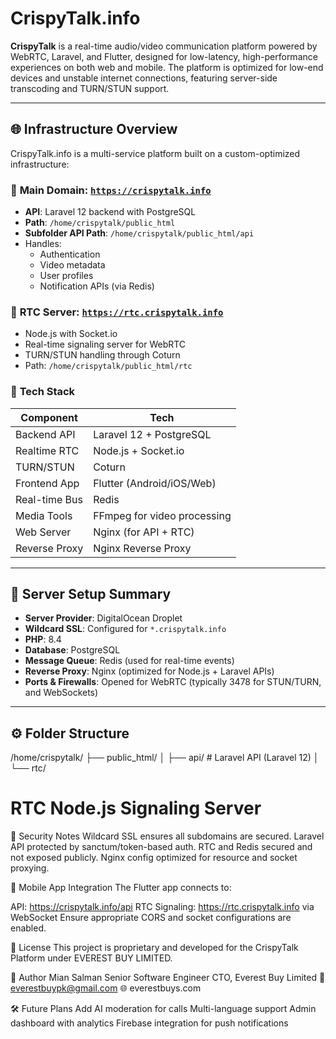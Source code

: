 # CrispyTalk.info

**CrispyTalk** is a real-time audio/video communication platform powered by WebRTC, Laravel, and Flutter, designed for low-latency, high-performance experiences on both web and mobile. The platform is optimized for low-end devices and unstable internet connections, featuring server-side transcoding and TURN/STUN support.

---

## 🌐 Infrastructure Overview

CrispyTalk.info is a multi-service platform built on a custom-optimized infrastructure:

### 🔸 **Main Domain**: [`https://crispytalk.info`](https://crispytalk.info)
- **API**: Laravel 12 backend with PostgreSQL
- **Path**: `/home/crispytalk/public_html`
- **Subfolder API Path**: `/home/crispytalk/public_html/api`
- Handles:
    - Authentication
    - Video metadata
    - User profiles
    - Notification APIs (via Redis)

### 🔸 **RTC Server**: [`https://rtc.crispytalk.info`](https://rtc.crispytalk.info)
- Node.js with Socket.io
- Real-time signaling server for WebRTC
- TURN/STUN handling through Coturn
- Path: `/home/crispytalk/public_html/rtc`

### 🔸 **Tech Stack**
| Component     | Tech                        |
|---------------|-----------------------------|
| Backend API   | Laravel 12 + PostgreSQL     |
| Realtime RTC  | Node.js + Socket.io         |
| TURN/STUN     | Coturn                      |
| Frontend App  | Flutter (Android/iOS/Web)   |
| Real-time Bus | Redis                       |
| Media Tools   | FFmpeg for video processing |
| Web Server    | Nginx (for API + RTC)       |
| Reverse Proxy | Nginx Reverse Proxy         |

---

## 🔧 Server Setup Summary

- **Server Provider**: DigitalOcean Droplet
- **Wildcard SSL**: Configured for `*.crispytalk.info`
- **PHP**: 8.4
- **Database**: PostgreSQL
- **Message Queue**: Redis (used for real-time events)
- **Reverse Proxy**: Nginx (optimized for Node.js + Laravel APIs)
- **Ports & Firewalls**: Opened for WebRTC (typically 3478 for STUN/TURN, and WebSockets)

---

## ⚙️ Folder Structure

/home/crispytalk/ ├── public_html/ │ ├── api/ # Laravel API (Laravel 12) │ └── rtc/

# RTC Node.js Signaling Server

🔐 Security Notes
Wildcard SSL ensures all subdomains are secured.
Laravel API protected by sanctum/token-based auth.
RTC and Redis secured and not exposed publicly.
Nginx config optimized for resource and socket proxying.

📱 Mobile App Integration
The Flutter app connects to:

API: https://crispytalk.info/api
RTC Signaling: https://rtc.crispytalk.info via WebSocket
Ensure appropriate CORS and socket configurations are enabled.

📄 License
This project is proprietary and developed for the CrispyTalk Platform under EVEREST BUY LIMITED.

👤 Author
Mian Salman
Senior Software Engineer
CTO, Everest Buy Limited
📧 everestbuypk@gmail.com
🌐 everestbuys.com

🛠 Future Plans
Add AI moderation for calls
Multi-language support
Admin dashboard with analytics
Firebase integration for push notifications

